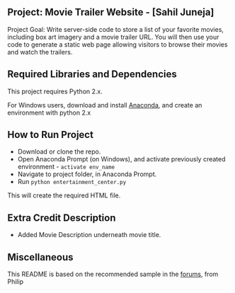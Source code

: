 
Project: Movie Trailer Website  - [Sahil Juneja]
------------------------------------------------
Project Goal: Write server-side code to store a list of your favorite movies, including box art imagery and a movie trailer URL. You will then use your code to generate a static web page allowing visitors to browse their movies and watch the trailers.

Required Libraries and Dependencies
-----------------------------------
This project requires Python 2.x.

For Windows users, download and install [Anaconda](https://www.anaconda.com/), and create an environment with python 2.x


How to Run Project
------------------
- Download or clone the repo.
- Open Anaconda Prompt (on Windows), and activate previously created environment - `activate env_name`
- Navigate to project folder, in Anaconda Prompt.
- Run `python entertainment_center.py`

This will create the required HTML file.


Extra Credit Description
------------------------
- Added Movie Description underneath movie title.


Miscellaneous
-------------
This README is based on the recommended sample in the [forums](https://discussions.udacity.com/t/readme-files-in-project-1/23524/2), from Philip